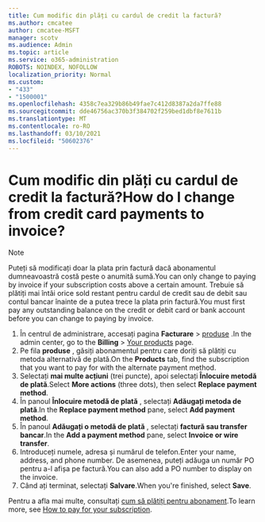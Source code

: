 ```yaml
---
title: Cum modific din plăți cu cardul de credit la factură?
ms.author: cmcatee
author: cmcatee-MSFT
manager: scotv
ms.audience: Admin
ms.topic: article
ms.service: o365-administration
ROBOTS: NOINDEX, NOFOLLOW
localization_priority: Normal
ms.custom:
- "433"
- "1500001"
ms.openlocfilehash: 4358c7ea329b86b49fae7c412d8387a2da7ffe88
ms.sourcegitcommit: dde46756ac370b3f384702f259bed1dbf8e7611b
ms.translationtype: MT
ms.contentlocale: ro-RO
ms.lasthandoff: 03/10/2021
ms.locfileid: "50602376"
---
```

# <a name="how-do-i-change-from-credit-card-payments-to-invoice"></a><span data-ttu-id="fa863-102">Cum modific din plăți cu cardul de credit la factură?</span><span class="sxs-lookup"><span data-stu-id="fa863-102">How do I change from credit card payments to invoice?</span></span>

> [!NOTE]
> <span data-ttu-id="fa863-103">Puteți să modificați doar la plata prin factură dacă abonamentul dumneavoastră costă peste o anumită sumă.</span><span class="sxs-lookup"><span data-stu-id="fa863-103">You can only change to paying by invoice if your subscription costs above a certain amount.</span></span> <span data-ttu-id="fa863-104">Trebuie să plătiți mai întâi orice sold restant pentru cardul de credit sau de debit sau contul bancar înainte de a putea trece la plata prin factură.</span><span class="sxs-lookup"><span data-stu-id="fa863-104">You must first pay any outstanding balance on the credit or debit card or bank account before you can change to paying by invoice.</span></span>

1. <span data-ttu-id="fa863-105">În centrul de administrare, accesați pagina **Facturare**  >  [produse](https://go.microsoft.com/fwlink/p/?linkid=842054) .</span><span class="sxs-lookup"><span data-stu-id="fa863-105">In the admin center, go to the **Billing** > [Your products](https://go.microsoft.com/fwlink/p/?linkid=842054) page.</span></span>
2. <span data-ttu-id="fa863-106">Pe fila **produse** , găsiți abonamentul pentru care doriți să plătiți cu metoda alternativă de plată.</span><span class="sxs-lookup"><span data-stu-id="fa863-106">On the **Products** tab, find the subscription that you want to pay for with the alternate payment method.</span></span>
3. <span data-ttu-id="fa863-107">Selectați **mai multe acțiuni** (trei puncte), apoi selectați **Înlocuire metodă de plată**.</span><span class="sxs-lookup"><span data-stu-id="fa863-107">Select **More actions** (three dots), then select **Replace payment method**.</span></span>
4. <span data-ttu-id="fa863-108">În panoul **Înlocuire metodă de plată** , selectați **Adăugați metoda de plată**.</span><span class="sxs-lookup"><span data-stu-id="fa863-108">In the **Replace payment method** pane, select **Add payment method**.</span></span>
5. <span data-ttu-id="fa863-109">În panoul **Adăugați o metodă de plată** , selectați **factură sau transfer bancar**.</span><span class="sxs-lookup"><span data-stu-id="fa863-109">In the **Add a payment method** pane, select **Invoice or wire transfer**.</span></span>
6. <span data-ttu-id="fa863-110">Introduceți numele, adresa și numărul de telefon.</span><span class="sxs-lookup"><span data-stu-id="fa863-110">Enter your name, address, and phone number.</span></span> <span data-ttu-id="fa863-111">De asemenea, puteți adăuga un număr PO pentru a-l afișa pe factură.</span><span class="sxs-lookup"><span data-stu-id="fa863-111">You can also add a PO number to display on the invoice.</span></span>
7. <span data-ttu-id="fa863-112">Când ați terminat, selectați **Salvare**.</span><span class="sxs-lookup"><span data-stu-id="fa863-112">When you're finished, select **Save**.</span></span>

<span data-ttu-id="fa863-113">Pentru a afla mai multe, consultați [cum să plătiți pentru abonament](https://docs.microsoft.com/microsoft-365/commerce/billing-and-payments/pay-for-your-subscription).</span><span class="sxs-lookup"><span data-stu-id="fa863-113">To learn more, see [How to pay for your subscription](https://docs.microsoft.com/microsoft-365/commerce/billing-and-payments/pay-for-your-subscription).</span></span>